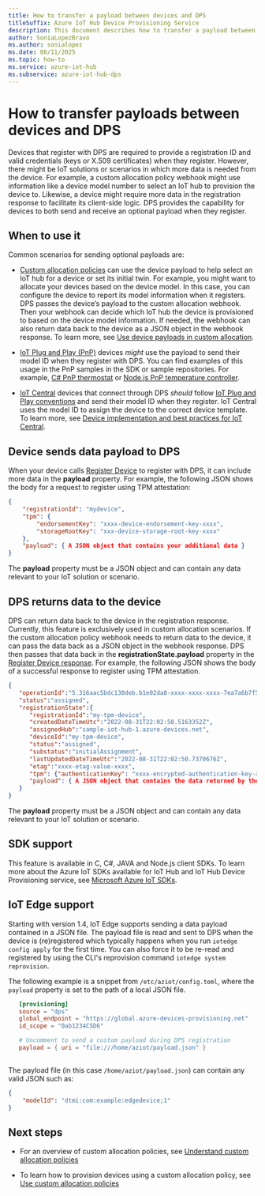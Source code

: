 ```yaml
---
title: How to transfer a payload between devices and DPS
titleSuffix: Azure IoT Hub Device Provisioning Service
description: This document describes how to transfer a payload between device and Device Provisioning Service (DPS)
author: SoniaLopezBravo
ms.author: sonialopez
ms.date: 08/11/2025
ms.topic: how-to
ms.service: azure-iot-hub
ms.subservice: azure-iot-hub-dps
---
```


# How to transfer payloads between devices and DPS

Devices that register with DPS are required to provide a registration ID and valid credentials (keys or X.509 certificates) when they register. However, there might be IoT solutions or scenarios in which more data is needed from the device. For example, a custom allocation policy webhook might use information like a device model number to select an IoT hub to provision the device to. Likewise, a device might require more data in the registration response to facilitate its client-side logic. DPS provides the capability for devices to both send and receive an optional payload when they register.

## When to use it

Common scenarios for sending optional payloads are:

* [Custom allocation policies](concepts-custom-allocation.md) can use the device payload to help select an IoT hub for a device or set its initial twin. For example, you might want to allocate your devices based on the device model. In this case, you can configure the device to report its model information when it registers. DPS passes the device’s payload to the custom allocation webhook. Then your webhook can decide which IoT hub the device is provisioned to based on the device model information. If needed, the webhook can also return data back to the device as a JSON object in the webhook response. To learn more, see [Use device payloads in custom allocation](concepts-custom-allocation.md#use-device-payloads-in-custom-allocation).

* [IoT Plug and Play (PnP)](../iot/overview-iot-plug-and-play.md) devices *might* use the payload to send their model ID when they register with DPS. You can find examples of this usage in the PnP samples in the SDK or sample repositories. For example, [C# PnP thermostat](https://github.com/Azure/azure-iot-sdk-csharp/blob/main/iothub/device/samples/solutions/PnpDeviceSamples/Thermostat/Program.cs) or [Node.js PnP temperature controller](https://github.com/Azure/azure-iot-sdk-node/blob/main/device/samples/javascript/pnp_temperature_controller.js).

* [IoT Central](../iot-central/core/overview-iot-central.md) devices that connect through DPS *should* follow [IoT Plug and Play conventions](..//iot/concepts-convention.md) and send their model ID when they register. IoT Central uses the model ID to assign the device to the correct device template. To learn more, see [Device implementation and best practices for IoT Central](../iot-central/core/concepts-device-implementation.md).  

## Device sends data payload to DPS

When your device calls [Register Device](/rest/api/iot-dps/device/runtime-registration/register-device) to register with DPS, it can include more data in the **payload** property. For example, the following JSON shows the body for a request to register using TPM attestation:

```json
{ 
    "registrationId": "mydevice", 
    "tpm": { 
        "endorsementKey": "xxxx-device-endorsement-key-xxxx", 
        "storageRootKey": "xxx-device-storage-root-key-xxxx" 
    }, 
    "payload": { A JSON object that contains your additional data } 
} 
```

The **payload** property must be a JSON object and can contain any data relevant to your IoT solution or scenario.

## DPS returns data to the device

DPS can return data back to the device in the registration response. Currently, this feature is exclusively used in custom allocation scenarios. If the custom allocation policy webhook needs to return data to the device, it can pass the data back as a JSON object in the webhook response. DPS then passes that data back in the **registrationState.payload** property in the [Register Device response](/rest/api/iot-dps/device/runtime-registration/register-device). For example, the following JSON shows the body of a successful response to register using TPM attestation.

```json
{
   "operationId":"5.316aac5bdc130deb.b1e02da8-xxxx-xxxx-xxxx-7ea7a6b7f550",
   "status":"assigned",
   "registrationState":{
      "registrationId":"my-tpm-device",
      "createdDateTimeUtc":"2022-08-31T22:02:50.5163352Z",
      "assignedHub":"sample-iot-hub-1.azure-devices.net",
      "deviceId":"my-tpm-device",
      "status":"assigned",
      "substatus":"initialAssignment",
      "lastUpdatedDateTimeUtc":"2022-08-31T22:02:50.7370676Z",
      "etag":"xxxx-etag-value-xxxx",
      "tpm": {"authenticationKey": "xxxx-encrypted-authentication-key-xxxxx"},
      "payload": { A JSON object that contains the data returned by the webhook }
   }
}
```

The **payload** property must be a JSON object and can contain any data relevant to your IoT solution or scenario.

## SDK support

This feature is available in C, C#, JAVA and Node.js client SDKs. To learn more about the Azure IoT SDKs available for IoT Hub and IoT Hub Device Provisioning service, see [Microsoft Azure IoT SDKs]( https://github.com/Azure/azure-iot-sdks).

## IoT Edge support

Starting with version 1.4, IoT Edge supports sending a data payload contained in a JSON file. The payload file is read and sent to DPS when the device is (re)registered which typically happens when you run `iotedge config apply` for the first time. You can also force it to be re-read and registered by using the CLI's reprovision command `iotedge system reprovision`.

The following example is a snippet from `/etc/aziot/config.toml`, where the `payload` property is set to the path of a local JSON file.

```toml
   [provisioning]
   source = "dps"
   global_endpoint = "https://global.azure-devices-provisioning.net"
   id_scope = "0ab1234C5D6"

   # Uncomment to send a custom payload during DPS registration
   payload = { uri = "file:///home/aziot/payload.json" }
 
```

The payload file (in this case `/home/aziot/payload.json`) can contain any valid JSON such as:


```json
{
    "modelId": "dtmi:com:example:edgedevice;1"
}
```

## Next steps

* For an overview of custom allocation policies, see [Understand custom allocation policies](./concepts-custom-allocation.md)

* To learn how to provision devices using a custom allocation policy, see [Use custom allocation policies](./tutorial-custom-allocation-policies.md)
